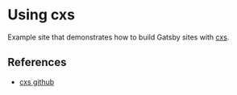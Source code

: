 # Using cxs

Example site that demonstrates how to build Gatsby sites with
[cxs](https://github.com/cxs-css/cxs).

## References

- [cxs github](https://github.com/cxs-css/cxs)
